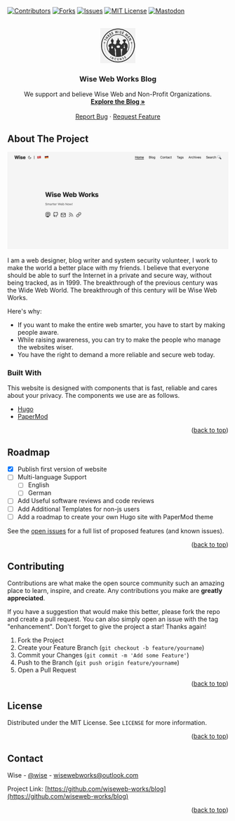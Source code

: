 <div id="top"></div>
<!--
*** Thanks for checking out the my README page. If you have a suggestion
*** that would make this better, please fork the repo and create a pull request
*** or simply open an issue with little explanation.
*** Don't forget to give the project a star!
*** Thanks again! Now go create something AMAZING! :D
-->

[![Contributors][contributors-shield]][contributors-url]
[![Forks][forks-shield]][forks-url]
[![Issues][issues-shield]][issues-url]
[![MIT License][license-shield]][license-url]
[![Mastodon][mastodon-shield]][mastodon-url]

<!-- PROJECT LOGO -->
<br />
<div align="center">
  <a href="https://github.com/wiseweb-works/blog">
    <img src="/static/images/wise-man-logo.png" alt="Logo" width="80" height="80">
  </a>

  <h3 align="center">Wise Web Works Blog</h3>

  <p align="center">
    We support and believe Wise Web and Non-Profit Organizations.
    <br />
    <a href="https://wiseweb.works"><strong>Explore the Blog »</strong></a>
    <br />
    <br />
    <a href="https://github.com/wiseweb-works/blog/issues">Report Bug</a>
    ·
    <a href="https://github.com/wiseweb-works/blog/issues">Request Feature</a>
  </p>
</div>


<!-- ABOUT THE PROJECT -->
## About The Project

[![Product Name Screen Shot][product-screenshot]](https://wiseweb.works)

I am a web designer, blog writer and system security volunteer, I work to make the world a better place with my friends. I believe that everyone should be able to surf the Internet in a private and secure way, without being tracked, as in 1999. The breakthrough of the previous century was the Wide Web World. The breakthrough of this century will be Wise Web Works.

Here's why:
* If you want to make the entire web smarter, you have to start by making people aware.
* While raising awareness, you can try to make the people who manage the websites wiser.
* You have the right to demand a more reliable and secure web today.

### Built With

This website is designed with components that is fast, reliable and cares about your privacy. The components we use are as follows.

* [Hugo](https://gohugo.io/)
* [PaperMod](https://github.com/adityatelange/hugo-PaperMod/)

<p align="right">(<a href="#top">back to top</a>)</p>

<!-- ROADMAP -->
## Roadmap

- [X] Publish first version of website
- [ ] Multi-language Support
    - [ ] English
    - [ ] German
- [ ] Add Useful software reviews and code reviews
- [ ] Add Additional Templates for non-js users
- [ ] Add a roadmap to create your own Hugo site with PaperMod theme

See the [open issues](https://github.com/wiseweb-works/blog/issues) for a full list of proposed features (and known issues).

<p align="right">(<a href="#top">back to top</a>)</p>

<!-- CONTRIBUTING -->
## Contributing

Contributions are what make the open source community such an amazing place to learn, inspire, and create. Any contributions you make are **greatly appreciated**.

If you have a suggestion that would make this better, please fork the repo and create a pull request. You can also simply open an issue with the tag "enhancement".
Don't forget to give the project a star! Thanks again!

1. Fork the Project
2. Create your Feature Branch (`git checkout -b feature/yourname`)
3. Commit your Changes (`git commit -m 'Add some Feature'`)
4. Push to the Branch (`git push origin feature/yourname`)
5. Open a Pull Request

<p align="right">(<a href="#top">back to top</a>)</p>


<!-- LICENSE -->
## License

Distributed under the MIT License. See `LICENSE` for more information.

<p align="right">(<a href="#top">back to top</a>)</p>


<!-- CONTACT -->
## Contact

Wise - [@wise](https://fosstodon.org/@wise) - wisewebworks@outlook.com

Project Link: [https://github.com/wiseweb-works/blog](https://github.com/wiseweb-works/blog)

<p align="right">(<a href="#top">back to top</a>)</p>


<!-- MARKDOWN LINKS & IMAGES -->
<!-- https://www.markdownguide.org/basic-syntax/#reference-style-links -->
[contributors-shield]: https://img.shields.io/github/contributors/wiseweb-works/blog.svg?style=for-the-badge
[contributors-url]: https://github.com/wiseweb-works/blog/graphs/contributors
[forks-shield]: https://img.shields.io/github/forks/wiseweb-works/blog.svg?style=for-the-badge
[forks-url]: https://github.com/wiseweb-works/blog/network/members
[issues-shield]: https://img.shields.io/github/issues/wiseweb-works/blog.svg?style=for-the-badge
[issues-url]: https://github.com/wiseweb-works/blog/issues
[license-shield]: https://img.shields.io/github/license/wiseweb-works/blog.svg?style=for-the-badge
[license-url]: https://github.com/wiseweb-works/blog/blob/master/LICENSE.txt
[mastodon-shield]: https://img.shields.io/badge/-mastodon-black.svg?style=for-the-badge&logo=mastodon&colorB=555
[mastodon-url]: https://fosstodon.org/@wise
[product-screenshot]: /static/images/webpage-screenshot.png
